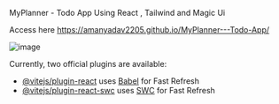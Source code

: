 MyPlanner - Todo App 
Using React , Tailwind and Magic Ui



Access here https://amanyadav2205.github.io/MyPlanner---Todo-App/

![image](https://github.com/user-attachments/assets/ebfe5d73-8be6-4d0a-9e4f-e1b72ac9a9bc)




Currently, two official plugins are available:

- [@vitejs/plugin-react](https://github.com/vitejs/vite-plugin-react/blob/main/packages/plugin-react/README.md) uses [Babel](https://babeljs.io/) for Fast Refresh
- [@vitejs/plugin-react-swc](https://github.com/vitejs/vite-plugin-react-swc) uses [SWC](https://swc.rs/) for Fast Refresh
